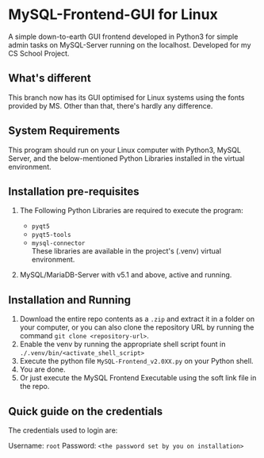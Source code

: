 # MySQL-Frontend-GUI for Linux

A simple down-to-earth GUI frontend developed in Python3 for simple admin tasks on MySQL-Server running on the localhost. Developed for my CS School Project.

## What's different

This branch now has its GUI optimised for Linux systems using the fonts provided by MS.
Other than that, there's hardly any difference.

## System Requirements

This program should run on your Linux computer with Python3, MySQL Server, and the below-mentioned Python Libraries installed in the virtual environment.

## Installation pre-requisites

1. The Following Python Libraries are required to execute the program:
    - `pyqt5`
    - `pyqt5-tools`
    - `mysql-connector`
    \
    These libraries are available in the project's (.venv) virtual environment.

2. MySQL/MariaDB-Server with v5.1 and above, active and running.

## Installation and Running

1. Download the entire repo contents as a `.zip` and extract it in a folder on your computer, or you can also clone the repository URL by running the command `git clone <repository-url>`.
2. Enable the venv by running the appropriate shell script fount in `./.venv/bin/<activate_shell_script>`
3. Execute the python file `MySQL-Frontend_v2.0XX.py` on your Python shell.
4. You are done.
5. Or just execute the MySQL Frontend Executable using the soft link file in the repo.

## Quick guide on the credentials

The credentials used to login are:

Username: `root`
Password: `<the password set by you on installation>`
